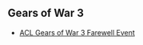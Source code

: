 <div id="q" style="padding: 0 10px;">
<h2>Gears of War 3</h2>
<ul>
<li><a href="http://www.aclpro.com.au/2013/results/gears/acl-gears3-farewell-results">ACL Gears of War 3 Farewell Event</a></li>
</ul>
</div>